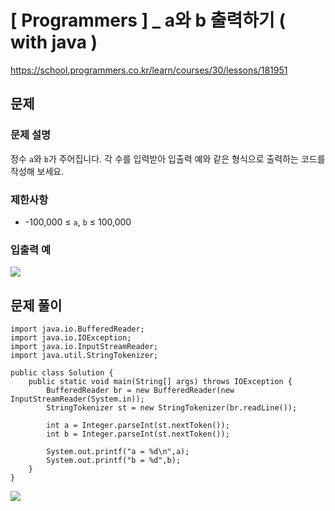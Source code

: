 # [ Programmers ] _ a와 b 출력하기 ( with java )
https://school.programmers.co.kr/learn/courses/30/lessons/181951
## 문제 
### 문제 설명
정수 `a`와 `b`가 주어집니다. 각 수를 입력받아 입출력 예와 같은 형식으로 출력하는 코드를 작성해 보세요.

### 제한사항
- -100,000 ≤ `a`, `b` ≤ 100,000

### 입출력 예
![](https://i.imgur.com/CsE6MKA.png)





## 문제 풀이
```
import java.io.BufferedReader;
import java.io.IOException;
import java.io.InputStreamReader;
import java.util.StringTokenizer;

public class Solution {
    public static void main(String[] args) throws IOException {
        BufferedReader br = new BufferedReader(new InputStreamReader(System.in));
        StringTokenizer st = new StringTokenizer(br.readLine());
        
        int a = Integer.parseInt(st.nextToken());
        int b = Integer.parseInt(st.nextToken());
        
        System.out.printf("a = %d\n",a);
        System.out.printf("b = %d",b);    
    }
}
```

![](https://i.imgur.com/EYQihDK.png)

